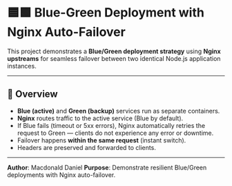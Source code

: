 # 🟦🟩 Blue-Green Deployment with Nginx Auto-Failover

This project demonstrates a **Blue/Green deployment strategy** using **Nginx upstreams** for seamless failover between two identical Node.js application instances.

---

## 🚀 Overview

- **Blue (active)** and **Green (backup)** services run as separate containers.  
- **Nginx** routes traffic to the active service (Blue by default).  
- If Blue fails (timeout or 5xx errors), Nginx automatically retries the request to Green — clients do not experience any error or downtime.  
- Failover happens **within the same request** (instant switch).  
- Headers are preserved and forwarded to clients.

---

**Author**: Macdonald Daniel
**Purpose**: Demonstrate resilient Blue/Green deployments with Nginx auto-failover.

